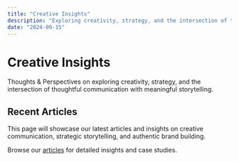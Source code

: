 ```yaml
---
title: "Creative Insights"
description: "Exploring creativity, strategy, and the intersection of thoughtful communication"
date: "2024-09-15"
---
```


# Creative Insights

Thoughts & Perspectives on exploring creativity, strategy, and the intersection of thoughtful communication with meaningful storytelling.

## Recent Articles

This page will showcase our latest articles and insights on creative communication, strategic storytelling, and authentic brand building.

Browse our [articles](/articles) for detailed insights and case studies.
